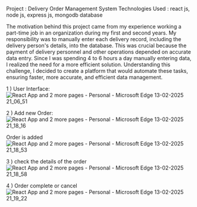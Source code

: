 Project : Delivery Order Management System
Technologies Used : react js, node js, express js, mongodb database

The motivation behind this project came from my experience working a part-time job in an organization during my first and second years. My responsibility was to manually enter each delivery record, including the delivery person's details, into the database. This was crucial because the payment of delivery personnel and other operations depended on accurate data entry. Since I was spending 4 to 6 hours a day manually entering data, I realized the need for a more efficient solution. Understanding this challenge, I decided to create a platform that would automate these tasks, ensuring faster, more accurate, and efficient data management.


 1 ) User Interface:
![React App and 2 more pages - Personal - Microsoft​ Edge 13-02-2025 21_06_51](https://github.com/user-attachments/assets/88671aa2-e6ca-4dd4-8b25-6c2d20a06a9b)

2 ) Add new Order:
![React App and 2 more pages - Personal - Microsoft​ Edge 13-02-2025 21_18_16](https://github.com/user-attachments/assets/4392d222-7e7b-4863-83c4-4de2adb1c420)

Order is added 
![React App and 2 more pages - Personal - Microsoft​ Edge 13-02-2025 21_18_53](https://github.com/user-attachments/assets/fd04aadd-852c-4173-978f-ab0d19589bbf)

3 ) check the details of the order 
![React App and 2 more pages - Personal - Microsoft​ Edge 13-02-2025 21_18_58](https://github.com/user-attachments/assets/f2715acd-f695-49a5-ba6d-977c9ee0aa70)

4 ) Order complete or cancel
![React App and 2 more pages - Personal - Microsoft​ Edge 13-02-2025 21_19_22](https://github.com/user-attachments/assets/ba5cdf3b-d62e-474f-81c0-fca3818504cd)
